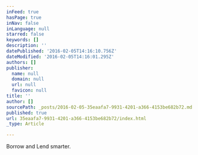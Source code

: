 ```yaml
---
inFeed: true
hasPage: true
inNav: false
inLanguage: null
starred: false
keywords: []
description: ''
datePublished: '2016-02-05T14:16:10.756Z'
dateModified: '2016-02-05T14:16:01.295Z'
authors: []
publisher:
  name: null
  domain: null
  url: null
  favicon: null
title: ''
author: []
sourcePath: _posts/2016-02-05-35eaafa7-9931-4201-a366-4153be682b72.md
published: true
url: 35eaafa7-9931-4201-a366-4153be682b72/index.html
_type: Article

---
```

Borrow and Lend smarter.
